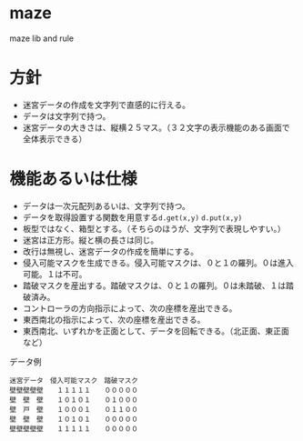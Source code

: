 # maze
maze lib and rule

# 方針
- 迷宮データの作成を文字列で直感的に行える。
- データは文字列で持つ。
- 迷宮データの大きさは、縦横２５マス。（３２文字の表示機能のある画面で全体表示できる）
 
# 機能あるいは仕様
- データは一次元配列あるいは、文字列で持つ。
- データを取得設置する関数を用意する```d.get(x,y)``` ```d.put(x,y)```
- 板型ではなく、箱型とする。（そちらのほうが、文字列で表現しやすい。）
- 迷宮は正方形。縦と横の長さは同じ。
- 改行は無視し、迷宮データの作成を簡単にする。
- 侵入可能マスクを生成できる。侵入可能マスクは、０と１の羅列。０は進入可能。１は不可。
- 踏破マスクを産出する。踏破マスクは、０と１の羅列。０は未踏破、１は踏破済み。
- コントローラの方向指示によって、次の座標を産出できる。
- 東西南北の指示によって、次の座標を産出できる。
- 東西南北、いずれかを正面として、データを回転できる。（北正面、東正面など）

データ例
```
迷宮データ　侵入可能マスク　踏破マスク
壁壁壁壁壁　　１１１１１　　０００００
壁　壁　壁　　１０１０１　　０１０００
壁　戸　壁　　１０００１　　０１１００
壁　壁　壁　　１０１０１　　０００００
壁壁壁壁壁　　１１１１１　　０００００
```
